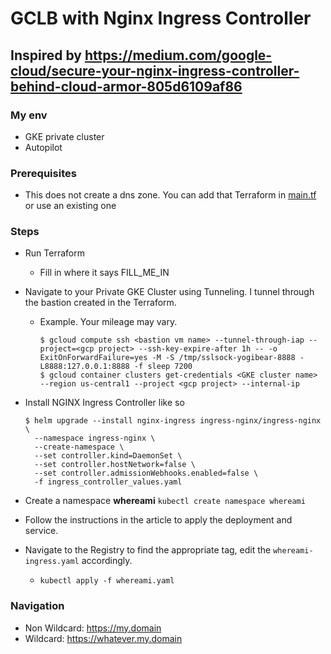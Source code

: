 # GCLB with Nginx Ingress Controller
## Inspired by https://medium.com/google-cloud/secure-your-nginx-ingress-controller-behind-cloud-armor-805d6109af86

### My env
* GKE private cluster
* Autopilot

### Prerequisites
* This does not create a dns zone.  You can add that Terraform in [main.tf](./main.tf) or use an existing one

### Steps
* Run Terraform
  * Fill in where it says FILL_ME_IN
* Navigate to your Private GKE Cluster using Tunneling. I tunnel through the bastion created in the Terraform.
  * Example.  Your mileage may vary.
    ```
    $ gcloud compute ssh <bastion vm name> --tunnel-through-iap --project=<gcp project> --ssh-key-expire-after 1h -- -o ExitOnForwardFailure=yes -M -S /tmp/sslsock-yogibear-8888 -L8888:127.0.0.1:8888 -f sleep 7200
    $ gcloud container clusters get-credentials <GKE cluster name> --region us-central1 --project <gcp project> --internal-ip
    ```
* Install NGINX Ingress Controller like so
    ```
    $ helm upgrade --install nginx-ingress ingress-nginx/ingress-nginx \
      --namespace ingress-nginx \
      --create-namespace \
      --set controller.kind=DaemonSet \
      --set controller.hostNetwork=false \
      --set controller.admissionWebhooks.enabled=false \
      -f ingress_controller_values.yaml
    ```

* Create a namespace **whereami** `kubectl create namespace whereami`
* Follow the instructions in the article to apply the deployment and service.
* Navigate to the Registry to find the appropriate tag, edit the `whereami-ingress.yaml` accordingly.
  * `kubectl apply -f whereami.yaml`

### Navigation
-  Non Wildcard: https://my.domain
- Wildcard: https://whatever.my.domain 
